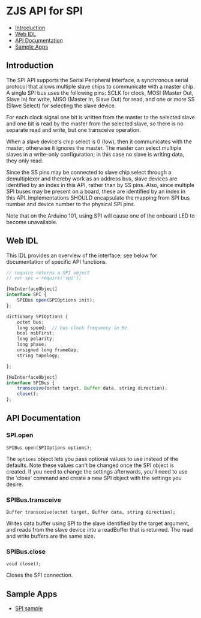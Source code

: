 ZJS API for SPI
===============

* [Introduction](#introduction)
* [Web IDL](#web-idl)
* [API Documentation](#api-documentation)
* [Sample Apps](#sample-apps)

Introduction
------------
The SPI API supports the Serial Peripheral Interface, a synchronous
serial protocol that allows multiple slave chips to communicate with a master chip.
A single SPI bus uses the following pins: SCLK for clock,
MOSI (Master Out, Slave In) for write, MISO (Master In, Slave Out) for read, and
one or more SS (Slave Select) for selecting the slave device.

For each clock signal one bit is written from the master to the selected slave and
one bit is read by the master from the selected slave, so there is no separate
read and write, but one transceive operation.

When a slave device's chip select is 0 (low), then it communicates with the
master, otherwise it ignores the master. The master can select multiple slaves in
a write-only configuration; in this case no slave is writing data, they only read.

Since the SS pins may be connected to slave chip select through a demultiplexer
and thereby work as an address bus, slave devices are identified by an index in
this API, rather than by SS pins. Also, since multiple SPI buses may be present
on a board, these are identified by an index in this API. Implementations SHOULD
encapsulate the mapping from SPI bus number and device number to the physical SPI
pins.

Note that on the Arduino 101, using SPI will cause one of the onboard LED to
become unavailable.

Web IDL
-------
This IDL provides an overview of the interface; see below for documentation of
specific API functions.

```javascript
// require returns a SPI object
// var spi = require('spi');

[NoInterfaceObject]
interface SPI {
    SPIBus open(SPIOptions init);
};

dictionary SPIOptions {
    octet bus;
    long speed;  // bus clock frequency in Hz
    bool msbFirst;
    long polarity;
    long phase;
    unsigned long frameGap;
    string topology;

};

[NoInterfaceObject]
interface SPIBus {
    transceive(octet target, Buffer data, string direction);
    close();
};
```

API Documentation
-----------------
### SPI.open

`SPIBus open(SPIOptions options);`

The `options` object lets you pass optional values to use instead of the defaults.
Note these values can't be changed once the SPI object is created.  If you need
to change the settings afterwards, you'll need to use the 'close' command and
create a new SPI object with the settings you desire.

### SPIBus.transceive

`Buffer transceive(octet target, Buffer data, string direction);`

Writes data buffer using SPI to the slave identified by the target argument, and
reads from the slave device into a readBuffer that is returned.  The read and
write buffers are the same size.

### SPIBus.close

`void close();`

Closes the SPI connection.

Sample Apps
-----------
* [SPI sample](../samples/SPI.js)
